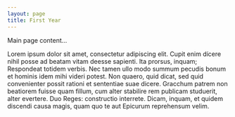 ```yaml
---
layout: page
title: First Year
---
```

  <!-- Page Content -->
  <p>Main page content...</p>
  <p>Lorem ipsum dolor sit amet, consectetur adipiscing elit. Cupit enim dícere nihil posse ad beatam vitam deesse sapienti. Ita prorsus, inquam; Respondeat totidem verbis. Nec tamen ullo modo summum pecudis bonum et hominis idem mihi videri potest. Non quaero, quid dicat, sed quid convenienter possit rationi et sententiae suae dicere. Gracchum patrem non beatiorem fuisse quam fillum, cum alter stabilire rem publicam studuerit, alter evertere. Duo Reges: constructio interrete. Dicam, inquam, et quidem discendi causa magis, quam quo te aut Epicurum reprehensum velim. </p>
</main>

